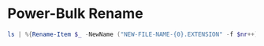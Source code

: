 # Power-Bulk Rename
```powershell
ls | %{Rename-Item $_ -NewName ("NEW-FILE-NAME-{0}.EXTENSION" -f $nr++)}
```
